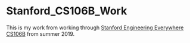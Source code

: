 # Stanford_CS106B_Work

This is my work from working through [Stanford Engineering Everywhere CS106B](https://see.stanford.edu/Course/CS106B) from summer 2019.

